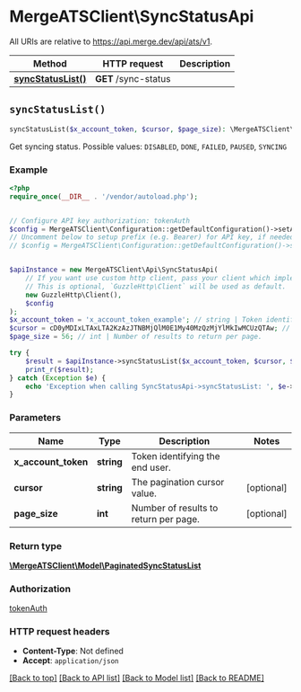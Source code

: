 # MergeATSClient\SyncStatusApi

All URIs are relative to https://api.merge.dev/api/ats/v1.

Method | HTTP request | Description
------------- | ------------- | -------------
[**syncStatusList()**](SyncStatusApi.md#syncStatusList) | **GET** /sync-status | 


## `syncStatusList()`

```php
syncStatusList($x_account_token, $cursor, $page_size): \MergeATSClient\Model\PaginatedSyncStatusList
```



Get syncing status. Possible values: `DISABLED`, `DONE`, `FAILED`, `PAUSED`, `SYNCING`

### Example

```php
<?php
require_once(__DIR__ . '/vendor/autoload.php');


// Configure API key authorization: tokenAuth
$config = MergeATSClient\Configuration::getDefaultConfiguration()->setApiKey('Authorization', 'YOUR_API_KEY');
// Uncomment below to setup prefix (e.g. Bearer) for API key, if needed
// $config = MergeATSClient\Configuration::getDefaultConfiguration()->setApiKeyPrefix('Authorization', 'Bearer');


$apiInstance = new MergeATSClient\Api\SyncStatusApi(
    // If you want use custom http client, pass your client which implements `GuzzleHttp\ClientInterface`.
    // This is optional, `GuzzleHttp\Client` will be used as default.
    new GuzzleHttp\Client(),
    $config
);
$x_account_token = 'x_account_token_example'; // string | Token identifying the end user.
$cursor = cD0yMDIxLTAxLTA2KzAzJTNBMjQlM0E1My40MzQzMjYlMkIwMCUzQTAw; // string | The pagination cursor value.
$page_size = 56; // int | Number of results to return per page.

try {
    $result = $apiInstance->syncStatusList($x_account_token, $cursor, $page_size);
    print_r($result);
} catch (Exception $e) {
    echo 'Exception when calling SyncStatusApi->syncStatusList: ', $e->getMessage(), PHP_EOL;
}
```

### Parameters

Name | Type | Description  | Notes
------------- | ------------- | ------------- | -------------
 **x_account_token** | **string**| Token identifying the end user. |
 **cursor** | **string**| The pagination cursor value. | [optional]
 **page_size** | **int**| Number of results to return per page. | [optional]

### Return type

[**\MergeATSClient\Model\PaginatedSyncStatusList**](../Model/PaginatedSyncStatusList.md)

### Authorization

[tokenAuth](../../README.md#tokenAuth)

### HTTP request headers

- **Content-Type**: Not defined
- **Accept**: `application/json`

[[Back to top]](#) [[Back to API list]](../../README.md#endpoints)
[[Back to Model list]](../../README.md#models)
[[Back to README]](../../README.md)
